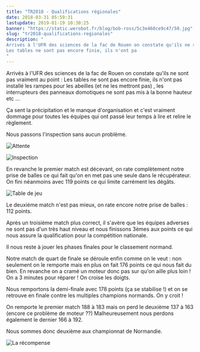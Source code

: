 ```yaml
---
title: "TR2018 - Qualifications régionales"
date: 2018-03-31 05:59:31
lastupdate: 2019-01-19 10:30:25
banner: "https://static.werobot.fr/blog/bob-ross/5c3e460ce9c47/50.jpg"
slug: "tr2018-qualifications-regionales"
description: " 
Arrivés à l'UFR des sciences de la fac de Rouen on constate qu'ils ne sont pas vraiment au point :
Les tables ne sont pas encore finie, ils n'ont pa
"
---
```

Arrivés à l'UFR des sciences de la fac de Rouen on constate qu'ils ne sont pas vraiment au point :
Les tables ne sont pas encore finie, ils n'ont pas installé les rampes pour les abeilles (et ne les mettront pas) , les interrupteurs des panneaux domotiques ne sont pas mis à la bonne hauteur etc ...

Ça sent la précipitation et le manque d'organisation et c'est vraiment dommage pour toutes les équipes qui ont passé leur temps à lire et relire le règlement.

Nous passons l'inspection sans aucun problème.

![Attente](https://static.werobot.fr/blog/bob-ross/5c3e4610181c4/50.jpg "Attente")

![Inspection](https://static.werobot.fr/blog/bob-ross/5c3e4612af1c6/50.jpg "Inspection")

En revanche le premier match est décevant, on rate complètement notre prise de balles ce qui fait qu'on en met pas une seule dans le récupérateur. On fini néanmoins avec 119 points ce qui limite carrément les dégâts.

![Table de jeu](https://static.werobot.fr/blog/bob-ross/5c3e461983b0d/50.jpg "Table de jeu")

Le deuxième match n'est pas mieux, on rate encore notre prise de balles : 112 points.

Après un troisième match plus correct, il s'avère que les équipes adverses ne sont pas d'un très haut niveau et nous finissons 3èmes aux points ce qui nous assure la qualification pour la compétition nationale.

Il nous reste à jouer les phases finales pour le classement normand.

Notre match de quart de finale se déroule enfin comme on le veut : non seulement on le remporte mais en plus on fait 176 points ce qui nous fait du bien.
En revanche on a cramé un moteur donc pas sur qu'on aille plus loin !
On a 3 minutes pour réparer !
On croise les doigts.

Nous remportons la demi-finale avec 178 points (ça se stabilise !) et on se retrouve en finale contre les multiples champions normands.
On y croit !

On remporte le premier match 188 à 183 mais on perd le deuxième 137 à 163 (encore ce problème de moteur ??)
Malheureusement nous perdons également le dernier 166 à 192.

Nous sommes donc deuxième aux championnat de Normandie.

![La récompense](https://static.werobot.fr/blog/bob-ross/5c3e460ce9c47/50.jpg "La récompense")



    
